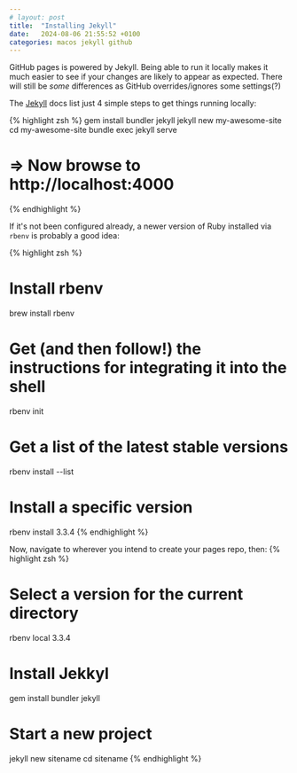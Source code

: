 ```yaml
---
# layout: post
title:  "Installing Jekyll"
date:   2024-08-06 21:55:52 +0100
categories: macos jekyll github
---
```


GitHub pages is powered by Jekyll. Being able to run it locally makes it much easier to see if your changes are likely to appear as expected. There will still be *some* differences as GitHub overrides/ignores some settings(?)

The [Jekyll](https://jekyllrb.com) docs list just 4 simple steps to get things running locally:


{% highlight zsh %}
gem install bundler jekyll
jekyll new my-awesome-site
cd my-awesome-site
bundle exec jekyll serve
# => Now browse to http://localhost:4000
{% endhighlight %}

If it's not been configured already, a newer version of Ruby installed via `rbenv` is probably a good idea:

{% highlight zsh %}
# Install rbenv
brew install rbenv

# Get (and then follow!) the instructions for integrating it into the shell
rbenv init

# Get a list of the latest stable versions
rbenv install --list

# Install a specific version
rbenv install 3.3.4
{% endhighlight %}

Now, navigate to wherever you intend to create your pages repo, then:
{% highlight zsh %}
# Select a version for the current directory
rbenv local 3.3.4

# Install Jekkyl
gem install bundler jekyll

# Start a new project
jekyll new sitename
cd sitename
{% endhighlight %}
